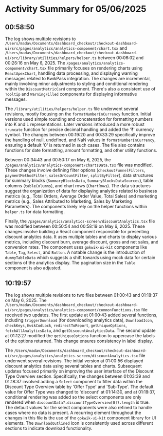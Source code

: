 # Activity Summary for 05/06/2025

## 00:58:50
The log shows multiple revisions to `/Users/madav/Documents/dashboard_checkout/checkout-dashboard-ui/src/pages/analytics/analytics-component/chart.tsx` and `/Users/madav/Documents/dashboard_checkout/checkout-dashboard-ui/src/library/utilities/helpers/helper.ts` between 00:06:02 and 00:26:16 on May 6, 2025.  The `/pages/analytics/analytics-component/chart.tsx` file primarily focuses on rendering charts using `ReactApexChart`, handling data processing, and displaying warning messages related to KwikPass integration.  The changes are incremental, mainly involving minor adjustments to styling and conditional rendering within the `DiscountMetricCard` component.  There's also a consistent use of `Tooltip` and `WarningFilled` components for displaying informative messages.


The `/library/utilities/helpers/helper.ts` file underwent several revisions, mostly focusing on the `formatNumberInCurrency` function.  Initial versions used simple rounding and concatenation for formatting numbers into K and L representations.  Later versions introduced a more robust `truncate` function for precise decimal handling and added the '₹' currency symbol. The changes between 00:19:20 and 00:33:29 specifically improve the handling of null, undefined, and NaN values in `formatNumberInCurrency`, ensuring a default '0' is returned in such cases.  The file also contains functions for date formatting, amount formatting, and other utility functions.


Between 00:34:43 and 00:50:17 on May 6, 2025, the `/pages/analytics/analytics-component/chartsData.tsx` file was modified.  These changes involve defining filter options (`checkoutFunnelFilters`, `paymentMethodFilter`, `salesOrCountFilter`, `splitByFilter`), data structures for summary blocks (`SummaryBlocksData`, `SummaryBlocksDataSources`), table columns (`tableColumns`), and chart rows (`ChartRows`).  The data structures suggest the organization of data for displaying analytics related to business metrics (e.g., Total Orders, Average Order Value, Total Sales) and marketing metrics (e.g., Sales Attributed to Marketing, Sales by Marketing Parameters).  The components likely rely on the helper functions within `helper.ts` for data formatting.


Finally, the `/pages/analytics/analytics-screen/discountAnalytics.tsx` file was modified between 00:50:54 and 00:58:19 on May 6, 2025.  These changes involve building a React component responsible for presenting discount analytics data. It uses multiple tables and charts to display various metrics, including discount burn, average discount, gross and net sales, and conversion rates.  The component uses `gokwik-ui-kit` components like `Table`, `Tag`, `Select`, and `Button`. A notable change is the introduction of `dummyTableData` which suggests a shift towards using mock data for certain sections of the analytics display. The pagination size in the `Table` component is also adjusted.


## 10:19:57
The log shows multiple revisions to two files between 01:00:43 and 01:18:37 on May 6, 2025.  The `/Users/madav/Documents/dashboard_checkout/checkout-dashboard-ui/src/pages/analytics/analytics-component/commonFunctions.tsx` file received two updates. The first update at 01:00:43 added several functions, including `triggerDownload` (for downloading analytics data), `DownloadIcon`, `checkKeys`, `KwikCodLock`, `redirectToReport`, `getUniqueOptions`, `fetchAllAnalyticsData`, and `getDiscountAnalyticsData`.  The second update at 01:12:27 modified the `getUniqueOptions` function to uppercase the labels of the options returned. This change ensures consistency in label display.


The `/Users/madav/Documents/dashboard_checkout/checkout-dashboard-ui/src/pages/analytics/analytics-screen/discountAnalytics.tsx` file underwent several revisions.  The initial version at 01:00:56 displayed discount analytics data using several tables and charts. Subsequent updates focused primarily on improving the user interface of the Discount Type Overview section.  Specifically, the changes between 01:03:39 and 01:18:37 involved adding a `Select` component to filter data within the Discount Type Overview table by 'Offer Type' and 'Sub-Type'. The default value for Offer Type was changed to 'discount' at 01:14:30, and at 01:18:37, conditional rendering was added so the select components are only rendered when `discountData?.discountTypeOverview[0]?.length` is true.  The default values for the select components were also refined to handle cases where no data is present. A recurring element throughout the changes in this file is the use of the `gokwik-ui-kit` component library for UI elements.  The `DownloadOutlined` icon is consistently used across different sections to indicate download functionality.
